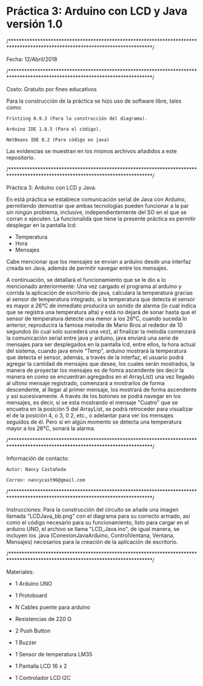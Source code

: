 # Práctica 3: Arduino con LCD y Java versión 1.0
/******************************************************************************************************************************/

Fecha: 12/Abril/2018

/******************************************************************************************************************************/

Costo: Gratuito por fines educativos

Para la construcción de la práctica se hizo uso de software libre, tales como:

    Frintzing 0.9.3 (Para la construcción del diagrama).

    Arduino IDE 1.8.5 (Para el código).
    
    NetBeans IDE 8.2 (Para código en java)

Las evidencias se muestran en los mismos archivos añadidos a este repositorio.

/******************************************************************************************************************************/

Práctica 3: Arduino con LCD y Java.

En está práctica se establece comunicación serial de Java con Arduino, permitiendo demostrar que ambas tecnologías pueden funcionar a la par sin ningún problema, inclusive, independientemente del SO en el que se corran o ejecuten. La funcionalida que tiene la presente práctica es permitir desplegar en la pantalla lcd:

* Temperatura
* Hora
* Mensajes

Cabe mencionar que los mensajes se envian a arduino desde una interfaz creada en Java, además de permitir navegar entre los mensajes.

A continuación, se detallará el funcionamiento que se le dio a lo mencionado anteriormente:
Una vez cargado el programa al arduino y corrida la aplicación de escritorio de java, calculara la temperatura gracias al sensor de temperatura integrado, si la temperatura que detecta el sensor es mayor a 26°C de inmediato producira un sonido de alarma (lo cual indica que se registra una temperatura alta) y está no dejará de sonar hasta que el sensor de temperatura detecte una menor a los 26°C, cuando suceda lo anterior, reproducira la famosa melodía de Mario Bros al rededor de 10 segundos (lo cual solo sucederá una vez), al finalizar la melodía comenzará la comunicación serial entre java y arduino, java enviará una serie de mensajes para ser desplegados en la pantalla lcd, entre ellos, la hora actual del sistema, cuando java envie "Temp", arduino mostrará la temperatura que detecta el sensor, además, a través de la interfaz, el usuario podrá agregar la cantidad de mensajes que desee, los cuales serán mostrados, la manera de proyectar los mensajes es de fomra ascendente (es decir la manera en como se encuentran agregados en el ArrayList) una vez llegado al ultimo mensaje registrado, comenzará a mostrarlos de forma descendente, al llegar al primer mensaje, los mostrará de forma ascendente y así sucesivamente. A través de los botones se podrá navegar en los mensajes, es decir, si se esta mostrando el mensaje "Cuatro" que se encuetra en la posición 5 del ArrayList, se podrá retroceder para visualizar el de la posición 4, o 3, 0 2, etc., o adelantar para ver los mensajes seguidos de él. Pero si en algún momento se detecta una temperatura mayor a los 26°C, sonará la alarma.

/******************************************************************************************************************************/

Información de contacto:

    Autor: Nancy Castañeda

    Correo: nancycast96@gmail.com

/******************************************************************************************************************************/

Instrucciones: Para la construcción del circuito se añade una imagen llamada "LCDJava_bb.png" con el diagrama para su correcto armado, así como el código necesario para su funcionamiento, listo para cargar en el arduino UNO, el archivo se llama "LCD_Java.ino", de igual manera, se incluyen los .java (ConexionJavaArduino, ControlVentana, Ventana, Mensajes) necesarios para la creación de la aplicación de escritorio.

/******************************************************************************************************************************/

Materiales:

* 1 Arduino UNO

* 1 Protoboard

* N Cables puente para arduino

* Resistencias de 220 Ω

* 2 Push Button

* 1 Buzzer

* 1 Sensor de temperatura LM35

* 1 Pantalla LCD 16 x 2

* 1 Controlador LCD I2C
